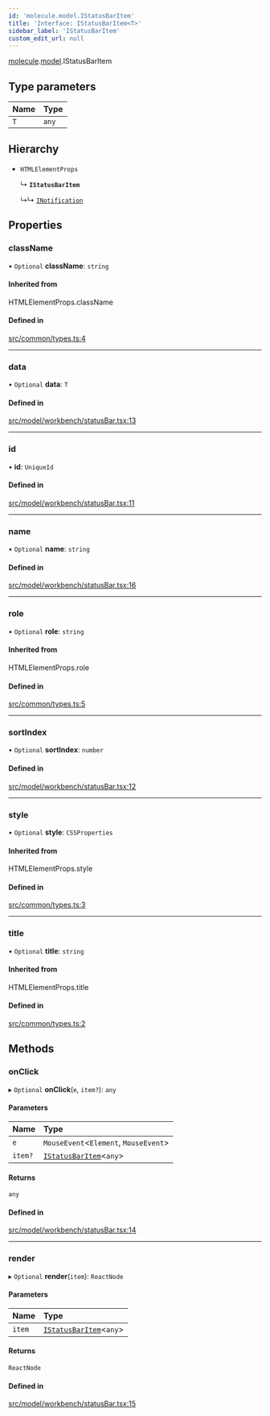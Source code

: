 ```yaml
---
id: 'molecule.model.IStatusBarItem'
title: 'Interface: IStatusBarItem<T>'
sidebar_label: 'IStatusBarItem'
custom_edit_url: null
---
```


[molecule](../namespaces/molecule).[model](../namespaces/molecule.model).IStatusBarItem

## Type parameters

| Name | Type  |
| :--- | :---- |
| `T`  | `any` |

## Hierarchy

-   `HTMLElementProps`

    ↳ **`IStatusBarItem`**

    ↳↳ [`INotification`](molecule.model.INotification)

## Properties

### className

• `Optional` **className**: `string`

#### Inherited from

HTMLElementProps.className

#### Defined in

[src/common/types.ts:4](https://github.com/DTStack/molecule/blob/46c80551/src/common/types.ts#L4)

---

### data

• `Optional` **data**: `T`

#### Defined in

[src/model/workbench/statusBar.tsx:13](https://github.com/DTStack/molecule/blob/46c80551/src/model/workbench/statusBar.tsx#L13)

---

### id

• **id**: `UniqueId`

#### Defined in

[src/model/workbench/statusBar.tsx:11](https://github.com/DTStack/molecule/blob/46c80551/src/model/workbench/statusBar.tsx#L11)

---

### name

• `Optional` **name**: `string`

#### Defined in

[src/model/workbench/statusBar.tsx:16](https://github.com/DTStack/molecule/blob/46c80551/src/model/workbench/statusBar.tsx#L16)

---

### role

• `Optional` **role**: `string`

#### Inherited from

HTMLElementProps.role

#### Defined in

[src/common/types.ts:5](https://github.com/DTStack/molecule/blob/46c80551/src/common/types.ts#L5)

---

### sortIndex

• `Optional` **sortIndex**: `number`

#### Defined in

[src/model/workbench/statusBar.tsx:12](https://github.com/DTStack/molecule/blob/46c80551/src/model/workbench/statusBar.tsx#L12)

---

### style

• `Optional` **style**: `CSSProperties`

#### Inherited from

HTMLElementProps.style

#### Defined in

[src/common/types.ts:3](https://github.com/DTStack/molecule/blob/46c80551/src/common/types.ts#L3)

---

### title

• `Optional` **title**: `string`

#### Inherited from

HTMLElementProps.title

#### Defined in

[src/common/types.ts:2](https://github.com/DTStack/molecule/blob/46c80551/src/common/types.ts#L2)

## Methods

### onClick

▸ `Optional` **onClick**(`e`, `item?`): `any`

#### Parameters

| Name    | Type                                                      |
| :------ | :-------------------------------------------------------- |
| `e`     | `MouseEvent`<`Element`, `MouseEvent`\>                    |
| `item?` | [`IStatusBarItem`](molecule.model.IStatusBarItem)<`any`\> |

#### Returns

`any`

#### Defined in

[src/model/workbench/statusBar.tsx:14](https://github.com/DTStack/molecule/blob/46c80551/src/model/workbench/statusBar.tsx#L14)

---

### render

▸ `Optional` **render**(`item`): `ReactNode`

#### Parameters

| Name   | Type                                                      |
| :----- | :-------------------------------------------------------- |
| `item` | [`IStatusBarItem`](molecule.model.IStatusBarItem)<`any`\> |

#### Returns

`ReactNode`

#### Defined in

[src/model/workbench/statusBar.tsx:15](https://github.com/DTStack/molecule/blob/46c80551/src/model/workbench/statusBar.tsx#L15)
